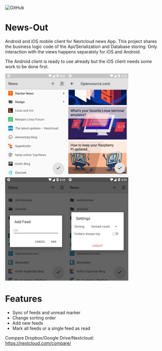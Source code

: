 ![GitHub](https://img.shields.io/github/license/SimonSchubert/NewsOut.svg)

# News-Out

Android and iOS mobile client for Nextcloud news App. This project shares the business logic code of the Api/Serialization and Database storing. Only interaction with the views happens separately for iOS and Android.

The Android client is ready to use already but the iOS client needs some work to be done first.

<img src="https://raw.githubusercontent.com/SimonSchubert/NewsOut/master/art/screen01.png" width="200"><img src="https://raw.githubusercontent.com/SimonSchubert/NewsOut/master/art/screen02.png" width="200"><img src="https://raw.githubusercontent.com/SimonSchubert/NewsOut/master/art/screen03.png" width="200"><img src="https://raw.githubusercontent.com/SimonSchubert/NewsOut/master/art/screen04.png" width="200">

# Features

  - Sync of feeds and unread marker
  - Change sorting order
  - Add new feeds
  - Mark all feeds or a single feed as read


Compare Dropbox/Google Drive/Nextcloud: https://nextcloud.com/compare/